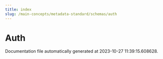 ```yaml
---
title: index
slug: /main-concepts/metadata-standard/schemas/auth
---
```


# Auth

Documentation file automatically generated at 2023-10-27 11:39:15.608628.
